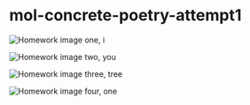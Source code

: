 # mol-concrete-poetry-attempt1

![Homework image one, i](https://itp.leqihe.online/wp-content/uploads/2021/02/Screen-Shot-2021-02-26-at-7.05.39-AM.png)

![Homework image two, you](https://itp.leqihe.online/wp-content/uploads/2021/02/Screen-Shot-2021-02-26-at-7.05.48-AM.png)

![Homework image three, tree](https://itp.leqihe.online/wp-content/uploads/2021/02/Screen-Shot-2021-02-26-at-7.05.25-AM.png)

![Homework image four, one](https://itp.leqihe.online/wp-content/uploads/2021/02/Screen-Shot-2021-02-26-at-7.05.04-AM.png)
